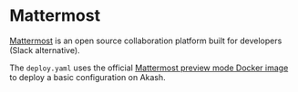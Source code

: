 # Mattermost

[Mattermost](https://mattermost.com/) is an open source collaboration platform built for developers (Slack alternative).

The `deploy.yaml` uses the official [Mattermost preview mode Docker image](https://hub.docker.com/r/mattermost/mattermost-preview) to deploy a basic configuration on Akash.

